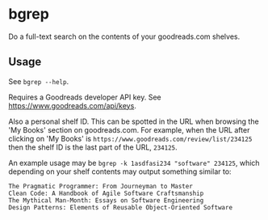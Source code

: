 # bgrep

Do a full-text search on the contents of your goodreads.com shelves.

## Usage

See `bgrep --help`.

Requires a Goodreads developer API key. See https://www.goodreads.com/api/keys. 

Also a personal shelf ID. This can be spotted in the URL when browsing the 'My Books' section on goodreads.com. For 
example, when the URL after clicking on 'My Books' is `https://www.goodreads.com/review/list/234125` then the shelf
ID is the last part of the URL, `234125`.

An example usage may be `bgrep -k 1asdfasi234 "software" 234125`, which depending on your shelf contents may output 
something similar to:
```
The Pragmatic Programmer: From Journeyman to Master
Clean Code: A Handbook of Agile Software Craftsmanship
The Mythical Man-Month: Essays on Software Engineering
Design Patterns: Elements of Reusable Object-Oriented Software
```